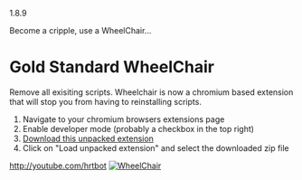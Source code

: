 1.8.9


Become a cripple, use a WheelChair...


# Gold Standard WheelChair
Remove all exisiting scripts. Wheelchair is now a chromium based extension that will stop you from having to reinstalling scripts.

1. Navigate to your chromium browsers extensions page
2. Enable developer mode (probably a checkbox in the top right)
3. [Download this unpacked extension](https://github.com/hrt/WheelChair/releases/download/2.0/loader.zip)
4. Click on "Load unpacked extension" and select the downloaded zip file

http://youtube.com/hrtbot
[![WheelChair](https://i.imgur.com/FXvZhq3.png)](http://youtube.com/hrtbot)


